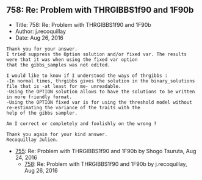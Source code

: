 ## 758: Re: Problem with THRGIBBS1f90 and 1F90b

- Title: 758: Re: Problem with THRGIBBS1f90 and 1F90b
- Author: j.recoquillay
- Date: Aug 26, 2016
```
Thank you for your answer.
I tried suppress the Option solution and/or fixed var. The results were that it was when using the fixed var option
that the gibbs_samples was not edited.

I would like to know if I understood the ways of thrgibbs :
-In normal times, thrgibbs gives the solution in the binary_solutions file that is -at least for me- unreadable.
-Using the OPTION solution allows to have the solutions to be written in more friendly format.
-Using the OPTION fixed var is for using the threshold model without re-estimating the variance of the traits with the
help of the gibbs sampler.

Am I correct or completely and foolishly on the wrong ?

Thank you again for your kind answer.
Recoquillay Julien.
```

- [755](0755.md): Re: Problem with THRGIBBS1f90 and 1F90b by Shogo Tsuruta, Aug 24, 2016
    - [758](0758.md): Re: Problem with THRGIBBS1f90 and 1F90b by j.recoquillay, Aug 26, 2016
